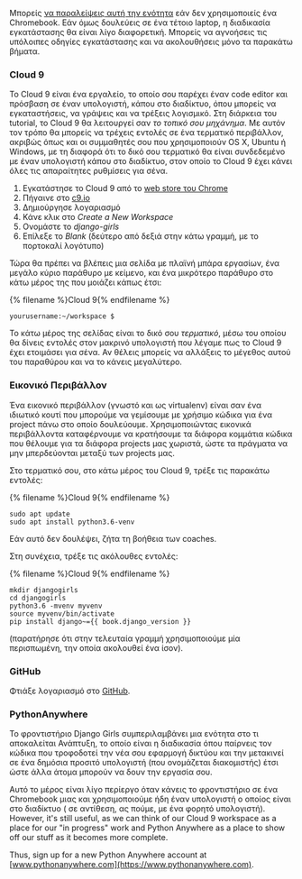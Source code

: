 Μπορείς [ να παραλείψεις αυτή την ενότητα](http://tutorial.djangogirls.org/en/installation/#install-python) εάν δεν χρησιμοποιείς ένα Chromebook. Εάν όμως δουλεύεις σε ένα τέτοιο laptop, η διαδικασία εγκατάστασης θα είναι λίγο διαφορετική. Μπορείς να αγνοήσεις τις υπόλοιπες οδηγίες εγκατάστασης και να ακολουθήσεις μόνο τα παρακάτω βήματα.

### Cloud 9

Το Cloud 9 είναι ένα εργαλείο, το οποίο σου παρέχει έναν code editor και πρόσβαση σε έναν υπολογιστή, κάπου στο διαδίκτυο, όπου μπορείς να εγκαταστήσεις, να γράψεις και να τρέξεις λογισμικό. Στη διάρκεια του tutorial, το Cloud 9 θα λειτουργεί σαν *το τοπικό σου μηχάνημα*. Με αυτόν τον τρόπο θα μπορείς να τρέχεις εντολές σε ένα τερματικό περιβάλλον, ακριβώς όπως και οι συμμαθητές σου που χρησιμοποιούν OS X, Ubuntu ή Windows, με τη διαφορά ότι το δικό σου τερματικό θα είναι συνδεδεμένο με έναν υπολογιστή κάπου στο διαδίκτυο, στον οποίο το Cloud 9 έχει κάνει όλες τις απαραίτητες ρυθμίσεις για σένα.

1. Εγκατάστησε το Cloud 9 από το [web store του Chrome](https://chrome.google.com/webstore/detail/cloud9/nbdmccoknlfggadpfkmcpnamfnbkmkcp)
2. Πήγαινε στο [c9.io](https://c9.io)
3. Δημιούργησε λογαριασμό
4. Κάνε κλικ στο *Create a New Workspace*
5. Ονομάστε το *django-girls*
6. Επίλεξε το *Βlank* (δεύτερο από δεξιά στην κάτω γραμμή, με το πορτοκαλί λογότυπο)

Τώρα θα πρέπει να βλέπεις μια σελίδα με πλαϊνή μπάρα εργασίων, ένα μεγάλο κύριο παράθυρο με κείμενο, και ένα μικρότερο παράθυρο στο κάτω μέρος της που μοιάζει κάπως έτσι:

{% filename %}Cloud 9{% endfilename %}

    yourusername:~/workspace $
    

Το κάτω μέρος της σελίδας είναι το δικό σου *τερματικό*, μέσω του οποίου θα δίνεις εντολές στον μακρινό υπολογιστή που λέγαμε πως το Cloud 9 έχει ετοιμάσει για σένα. Αν θέλεις μπορείς να αλλάξεις το μέγεθος αυτού του παραθύρου και να το κάνεις μεγαλύτερο.

### Εικονικό Περιβάλλον

Ένα εικονικό περιβάλλον (γνωστό και ως virtualenv) είναι σαν ένα ιδιωτικό κουτί που μπορούμε να γεμίσουμε με χρήσιμο κώδικα για ένα project πάνω στo οποίo δουλεύουμε. Χρησιμοποιώντας εικονικά περιβάλλοντα καταφέρνουμε να κρατήσουμε τα διάφορα κομμάτια κώδικα που θέλουμε για τα διάφορα projects μας χωριστά, ώστε τα πράγματα να μην μπερδεύονται μεταξύ των projects μας.

Στο τερματικό σου, στο κάτω μέρος του Cloud 9, τρέξε τις παρακάτω εντολές:

{% filename %}Cloud 9{% endfilename %}

    sudo apt update
    sudo apt install python3.6-venv
    

Εάν αυτό δεν δουλέψει, ζήτα τη βοήθεια των coaches.

Στη συνέχεια, τρέξε τις ακόλουθες εντολές:

{% filename %}Cloud 9{% endfilename %}

    mkdir djangogirls
    cd djangogirls
    python3.6 -mvenv myvenv
    source myvenv/bin/activate
    pip install django~={{ book.django_version }}
    

(παρατήρησε ότι στην τελευταία γραμμή χρησιμοποιούμε μία περισπωμένη, την οποία ακολουθεί ένα ίσον).

### GitHub

Φτιάξε λογαριασμό στο [GitHub](https://github.com).

### PythonAnywhere

Το φροντιστήριο Django Girls συμπεριλαμβάνει μια ενότητα στο τι αποκαλείται Ανάπτυξη, το οποίο είναι η διαδικασία όπου παίρνεις τον κώδικα που τροφοδοτεί την νέα σου εφαρμογή δικτύου και την μετακινεί σε ένα δημόσια προσιτό υπολογιστή (που ονομάζεται διακομιστής) έτσι ώστε άλλα άτομα μπορούν να δουν την εργασία σου.

Αυτό το μέρος είναι λίγο περίεργο όταν κάνεις το φροντιστήριο σε ένα Chromebook μιας και χρησιμοποιούμε ήδη έναν υπολογιστή ο οποίος είναι στο διαδίκτυο ( σε αντίθεση, ας πούμε, με ένα φορητό υπολογιστή). However, it's still useful, as we can think of our Cloud 9 workspace as a place for our "in progress" work and Python Anywhere as a place to show off our stuff as it becomes more complete.

Thus, sign up for a new Python Anywhere account at [www.pythonanywhere.com](https://www.pythonanywhere.com).